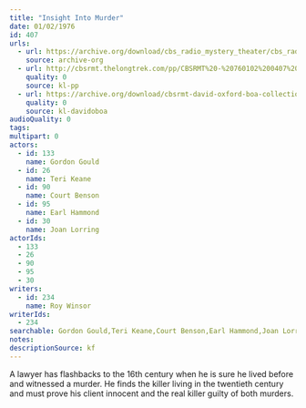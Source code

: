 ```yaml
---
title: "Insight Into Murder"
date: 01/02/1976
id: 407
urls: 
  - url: https://archive.org/download/cbs_radio_mystery_theater/cbs_radio_mystery_theater-0401-0450.zip/cbs_radio_mystery_theater-0401-0450%2Fcbsrmt_0407_insight_into_murder.mp3
    source: archive-org
  - url: http://cbsrmt.thelongtrek.com/pp/CBSRMT%20-%20760102%200407%20Insight%20into%20Murder_pp.mp3
    quality: 0
    source: kl-pp
  - url: https://archive.org/download/cbsrmt-david-oxford-boa-collection/CBSRMT-760102-0407-Insight-into-Murder-(128-44)_KIXI-{BoA}.mp3
    quality: 0
    source: kl-davidoboa
audioQuality: 0
tags: 
multipart: 0
actors:  
  - id: 133
    name: Gordon Gould  
  - id: 26
    name: Teri Keane  
  - id: 90
    name: Court Benson  
  - id: 95
    name: Earl Hammond  
  - id: 30
    name: Joan Lorring
actorIds:  
  - 133  
  - 26  
  - 90  
  - 95  
  - 30
writers:  
  - id: 234
    name: Roy Winsor
writerIds:  
  - 234
searchable: Gordon Gould,Teri Keane,Court Benson,Earl Hammond,Joan Lorring Roy Winsor
notes: 
descriptionSource: kf
---
```

A lawyer has flashbacks to the 16th century when he is sure he lived before and witnessed a murder. He finds the killer living in the twentieth century and must prove his client innocent and the real killer guilty of both murders.